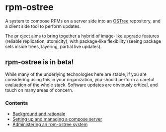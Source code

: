 # rpm-ostree
A system to compose RPMs on a server side into an
[OSTree](https://wiki.gnome.org/Projects/OSTree)
repository, and a client side tool to perform updates.

The pr oject aims to bring together a hybrid of image-like upgrade
features (reliable replication, atomicity), with package-like
flexibility (seeing package sets inside trees, layering, partial live
updates).

## rpm-ostree is in beta!
While many of the underlying technologies here are stable,
if you are considering using this in your organization, you
should perform a careful evaluation of the whole stack.  Software
updates are obviously critical, and touch on many areas of concern.

### Contents
* [Background and rationale](doc/background.md)
* [Setting up and managing a compose server](doc/compose-server.md)
* [Administering an rpm-ostree system](doc/administrator-handbook.md)
